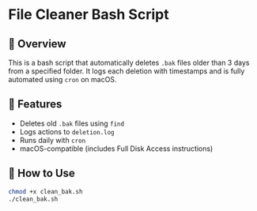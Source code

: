# File Cleaner Bash Script

## 🧠 Overview
This is a bash script that automatically deletes `.bak` files older than 3 days from a specified folder. It logs each deletion with timestamps and is fully automated using `cron` on macOS.

## 🔧 Features
- Deletes old `.bak` files using `find`
- Logs actions to `deletion.log`
- Runs daily with `cron`
- macOS-compatible (includes Full Disk Access instructions)

## 🚀 How to Use
```bash
chmod +x clean_bak.sh
./clean_bak.sh

